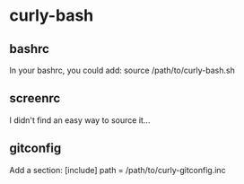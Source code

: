 # curly-bash

## bashrc
In your bashrc, you could add:
source /path/to/curly-bash.sh

## screenrc
I didn't find an easy way to source it...

## gitconfig
Add a section:
[include]
	path = /path/to/curly-gitconfig.inc
